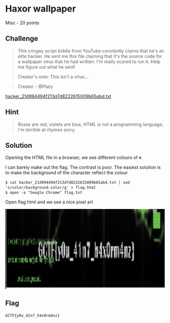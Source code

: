 # Haxor wallpaper
Misc - 20 points

## Challenge 
> This cringey script kiddie from YouTube constantly claims that he's an elite hacker. He sent me this file claiming that it's the source code for a wallpaper virus that he had written. I'm really scared to run it. Help me figure out what he sent!

> Creator's note: This isn't a virus...

> Creator - @Platy

[hacker_21d994494f213d7d8222615009b65abd.txt](hacker_21d994494f213d7d8222615009b65abd.txt)

## Hint
> Roses are red, violets are blue,
> HTML is not a programming language, I'm terrible at rhymes sorry.

## Solution
Opening the HTML file in a browser, we see different colours of `#`.


I can barely make out the flag. The contrast is poor. The easiest solution is to make the background of the character reflect the colour

	$ cat hacker_21d994494f213d7d8222615009b65abd.txt | sed 's/color/background-color/g' > flag.html
	$ open -a "Google Chrome" flag.txt

Open flag.html and we see a nice pixel art

![-](screenshot.png)

## Flag
`GCTF{y0u_41n7_h4x0rm4nz}`